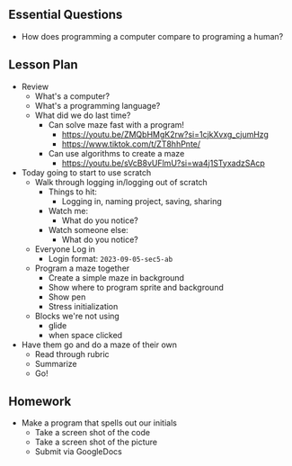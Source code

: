 ## Essential Questions

- How does programming a computer compare to programing a human?

## Lesson Plan

- Review
    - What's a computer?
    - What's a programming language?
    - What did we do last time?
        - Can solve maze fast with a program!
            - https://youtu.be/ZMQbHMgK2rw?si=1cjkXvxg_cjumHzg
            - https://www.tiktok.com/t/ZT8hhPnte/
        - Can use algorithms to create a maze
            - https://youtu.be/sVcB8vUFlmU?si=wa4j1STyxadzSAcp
- Today going to start to use scratch
    - Walk through logging in/logging out of scratch
        - Things to hit:
            - Logging in, naming project, saving, sharing
        - Watch me:
            - What do you notice?
        - Watch someone else:
            - What do you notice?
    - Everyone Log in
        - Login format: `2023-09-05-sec5-ab`
    - Program a maze together
        - Create a simple maze in background
        - Show where to program sprite and background
        - Show pen
        - Stress initialization
    - Blocks we're not using
        - glide
        - when space clicked
- Have them go and do a maze of their own
    - Read through rubric
    - Summarize
    - Go!

## Homework

- Make a program that spells out our initials
    - Take a screen shot of the code
    - Take a screen shot of the picture
    - Submit via GoogleDocs

